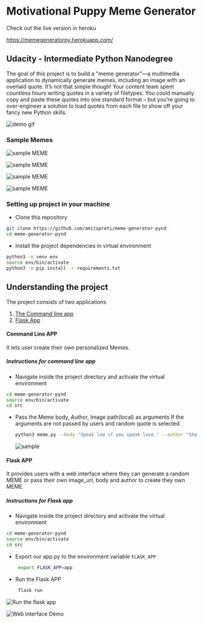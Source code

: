 # Motivational Puppy Meme Generator

Check out the live version in heroku

https://memegeneratorpy.herokuapp.com/

## Udacity - Intermediate Python Nanodegree

The goal of this project is to build a "meme generator"—a multimedia application to dynamically generate memes, including an image with an overlaid quote. It’s not that simple though! Your content team spent countless hours writing quotes in a variety of filetypes. You could manually copy and paste these quotes into one standard format – but you’re going to over-engineer a solution to load quotes from each file to show off your fancy new Python skills. 

![demo gif](./demo.gif)

### Sample Memes

![sample MEME](./src/tmp/5887_curr_meme.jpg)

![sample MEME](./src/tmp/4748_curr_meme.jpg)

![sample MEME](./src/tmp/639_curr_meme.jpg)

![sample MEME](./src/tmp/curr_meme.jpg)



### Setting up project in your machine

* Clone this repository

```sh
git clone https://github.com/amitupreti/meme-generator-pynd
cd meme-generator-pynd
```

* Install the project dependencies in virtual environment

```sh
python3 -m venv env
source env/bin/activate
python3 -m pip install -r requirements.txt
```

## Understanding the project

The project consists of two applications

1. [The Command line app](#command-line-app)
2. [Flask App](#flask-app)

#### Command Line APP

   It lets user create their own personalized Memes.
   ##### Instructions for command line app
   * Navigate inside the project directory and activate the virtual environment
   ```sh
   cd meme-generator-pynd
   source env/bin/activate
   cd src
   ```
    
   *  Pass the Meme body, Author, Image path(local) as arguments
      If the arguments are not passed by users and random quote is selected.
      ``` sh
      python3 meme.py --body "Speak low if you speak love." --author "Shakespeare" --path "./pathtoyourimage"
      ```
      ![sample](https://i.ibb.co/LpBZyWd/image.png)



#### Flask APP

   It provides users with a web interface where they can generate a random MEME or pass their own image_url, body and author to create they own MEME
   ##### Instructions for Flask app
   * Navigate inside the project directory and activate the virtual environment
   ```sh
   cd meme-generator-pynd
   source env/bin/activate
   cd src
   ```
    
   *  Export our app.py to the environment variable `FLASK_APP`
      ``` sh
       export FLASK_APP=app
      ```
   *  Run the Flask APP
      ```sh
       flask run
       ```
   
   ![Run the flask app](https://i.ibb.co/VpHhwkb/image.png)
      
   ![Web interface Demo](https://i.ibb.co/Sv2HCrw/image.png)

